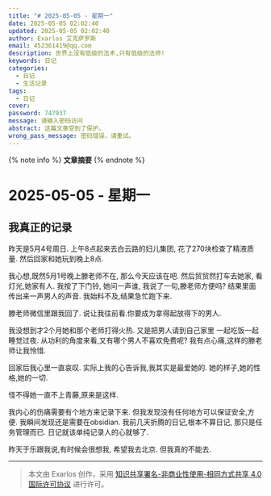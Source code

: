 ```yaml
---
title: "# 2025-05-05 - 星期一"
date: 2025-05-05 02:02:40
updated: 2025-05-05 02:02:40
author: Exarlos 艾克萨罗斯
email: 452361419@qq.com
description: 世界上没有低级的法术,只有低级的法师!
keywords: 日记
categories:
  - 日记
  - 生活记录
tags:
  - 日记
cover: 
password: 747937
message: 请输入密码访问
abstract: 这篇文章受到了保护。
wrong_pass_message: 密码错误，请重试。
---
```

<!-- 在此处添加文章摘要 -->
{% note info %}
**文章摘要**
{% endnote %}
<!-- more -->

# 2025-05-05 - 星期一

## 我真正的记录

昨天是5月4号周日.
上午8点起来去白云路的妇儿集团,
花了270块检查了精液质量.
然后回家和她玩到晚上8点.

我心想,既然5月1号晚上滕老师不在,
那么今天应该在吧.
然后贸贸然打车去她家,
看灯光,她家有人.
我按了下门铃,
她问一声谁,
我说了一句,滕老师方便吗?
结果里面传出来一声男人的声音.
我始料不及,结果急忙跑下来.

滕老师微信里跟我回了.
说让我往前看.你要成为拿得起放得下的男人.

我没想到才2个月她和那个老师打得火热.
又是把男人请到自己家里
一起吃饭一起睡觉过夜.
从功利的角度来看,又有哪个男人不喜欢免费呢?
我有点心痛,这样的滕老师让我怜惜.

回家后我心里一直哀叹.
实际上我的心告诉我,我其实是最爱她的.
她的样子,她的性格,她的一切.

怪不得她一直不上青藤,原来是这样.

我内心的伤痛需要有个地方来记录下来.
但我发现没有任何地方可以保证安全,方便.
我瞬间发现还是需要在obsidian.
我前几天折腾的日记,根本不算日记,
那只是任务管理而已.
日记就该单纯记录人的心就够了.

昨天于乐跟我说,有时候会很想我,
希望我去北京.
但我真的不能去.



---
> 本文由 Exarlos 创作，采用 [知识共享署名-非商业性使用-相同方式共享 4.0 国际许可协议](http://creativecommons.org/licenses/by-nc-sa/4.0/) 进行许可。

<!-- Obsidian 元数据 (不会影响 Hexo 解析) -->
<!-- 
创建时间: 2025-05-05-星期一 02:02 
year: 2025
month: 05
week: 19
day: 05
-->